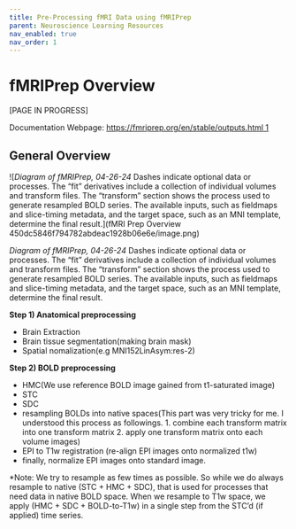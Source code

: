 ```yaml
---
title: Pre-Processing fMRI Data using fMRIPrep
parent: Neuroscience Learning Resources
nav_enabled: true 
nav_order: 1
---
```


# fMRIPrep Overview
[PAGE IN PROGRESS]

Documentation Webpage: [https://fmriprep.org/en/stable/outputs.html 1](https://fmriprep.org/en/stable/outputs.html)

## General Overview

![*Diagram of fMRIPrep, 04-26-24*
Dashes indicate optional data or processes. The “fit” derivatives include a collection of individual volumes and transform files. The “transform” section shows the process used to generate resampled BOLD series. The available inputs, such as fieldmaps and slice-timing metadata, and the target space, such as an MNI template, determine the final result.](fMRI Prep Overview 450dc5846f794782abdeac1928b06e6e/image.png)

*Diagram of fMRIPrep, 04-26-24*
Dashes indicate optional data or processes. The “fit” derivatives include a collection of individual volumes and transform files. The “transform” section shows the process used to generate resampled BOLD series. The available inputs, such as fieldmaps and slice-timing metadata, and the target space, such as an MNI template, determine the final result.

**Step 1) Anatomical preprocessing**

- Brain Extraction
- Brain tissue segmentation(making brain mask)
- Spatial nomalization(e.g MNI152LinAsym:res-2)

**Step 2) BOLD preprocessing**

- HMC(We use reference BOLD image gained from t1-saturated image)
- STC
- SDC
- resampling BOLDs into native spaces(This part was very tricky for
me. I understood this process as followings. 1. combine each transform
matrix into one transform matrix 2. apply one transform matrix onto each volume images)
- EPI to T1w registration (re-align EPI images onto normalized t1w)
- finally, normalize EPI images onto standard image.

*Note: We try to resample as few times as possible. So while we do always resample to native (STC + HMC + SDC), that is used for processes that need data in native BOLD space. When we resample to T1w space, we apply (HMC + SDC + BOLD-to-T1w) in a single step from the STC’d (if applied) time series.